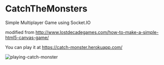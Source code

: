 # CatchTheMonsters
Simple Multiplayer Game using Socket.IO

modified from http://www.lostdecadegames.com/how-to-make-a-simple-html5-canvas-game/

You can play it at https://catch-monster.herokuapp.com/


![playing-catch-monster](https://user-images.githubusercontent.com/3977416/201281195-d184eb7b-4405-4808-8f45-a2442b0c9a8a.gif)
